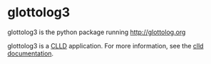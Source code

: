 
glottolog3
==========

glottolog3 is the python package running http://glottolog.org

glottolog3 is a [CLLD](https://github.com/clld/clld) application. For more information, see the [clld documentation](http://clld.readthedocs.org/en/latest/).
